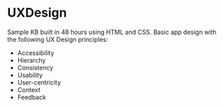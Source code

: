 # UXDesign
Sample KB built in 48 hours using HTML and CSS. Basic app design with the following UX Design principles:
- Accessibility
- Hierarchy
- Consistency
- Usability
- User-centricity
- Context
- Feedback
  
